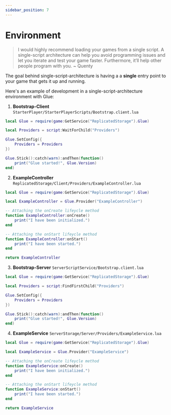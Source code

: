 ```yaml
---
sidebar_position: 7
---
```


# Environment

> I would highly recommend loading your games from a single script. A single-script architecture can help you avoid programming issues and let you iterate and test your game faster. Furthermore, it’ll help other people program with you. ~ Quenty


The goal behind single-script-architecture is having a a **single** entry point to your game that gets it up and running.

Here's an example of development in a single-script-architecture environment with Glue:

1. **Bootstrap-Client** `StarterPlayer/StarterPlayerScripts/Bootstrap.client.lua`
```lua
local Glue = require(game:GetService("ReplicatedStorage").Glue)

local Providers = script:WaitForChild("Providers")

Glue.SetConfig({
    Providers = Providers
})

Glue.Stick():catch(warn):andThen(function()
    print("Glue started!", Glue.Version)
end)
```

2. **ExampleController** `ReplicatedStorage/Client/Providers/ExampleController.lua`
```lua
local Glue = require(game:GetService("ReplicatedStorage").Glue)

local ExampleController = Glue.Provider("ExampleController")

-- Attaching the onCreate lifeycle method
function ExampleController:onCreate()
    print("I have been initialized.")
end

-- Attaching the onStart lifeycle method
function ExampleController:onStart()
    print("I have been started.")
end

return ExampleController
```

3. **Bootstrap-Server** `ServerScriptService/Bootstrap.client.lua`
```lua
local Glue = require(game:GetService("ReplicatedStorage").Glue)

local Providers = script:FindFirstChild("Providers")

Glue.SetConfig({
    Providers = Providers
})

Glue.Stick():catch(warn):andThen(function()
    print("Glue started!", Glue.Version)
end)
```

4. **ExampleService** `ServerStorage/Server/Providers/ExampleService.lua`
```lua
local Glue = require(game:GetService("ReplicatedStorage").Glue)

local ExampleService = Glue.Provider("ExampleService")

-- Attaching the onCreate lifeycle method
function ExampleService:onCreate()
    print("I have been initialized.")
end

-- Attaching the onStart lifeycle method
function ExampleService:onStart()
    print("I have been started.")
end

return ExampleService
```
